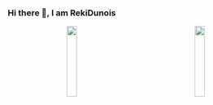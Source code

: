 ### Hi there 👋, I am RekiDunois

<p></p>
<div style="display:grid;grid-template-columns:1fr 1fr;grid-template-rows:10em;justify-items: center;">
  <a href="https://github.com/RekiDunois">
    <img style="width:100%; height:100%" src="https://github-readme-stats.vercel.app/api?username=RekiDunois&show_icons=true&theme=tokyonight"/>
  </a>
  <a href="https://github.com/RekiDunois?tab=repositories">
    <img style="width:100%; height:100%" src="https://github-readme-stats-rouge-tau.vercel.app/api/top-langs/?username=RekiDunois&layout=compact&hide=html,php&theme=tokyonight"/>
  </a>
  </div>
</p>